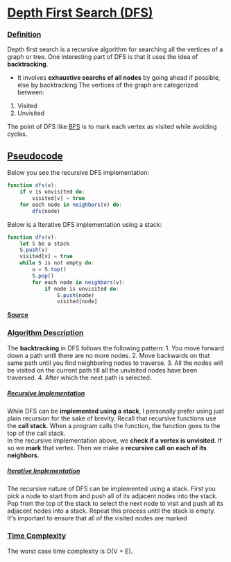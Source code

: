 # <u>Depth First Search (DFS)</u>
### <u>Definition</u>
Depth first search is a recursive algorithm for searching all the vertices of a graph or tree. 
One interesting part of DFS is that it uses the idea of **backtracking**.
* It involves **exhaustive searchs of all nodes** by going ahead if possible, else by backtracking
The vertices of the graph are categorized between: 
1. Visited
2. Unvisited

The point of DFS like [BFS](obsidian://open?vault=Obsidian%20Vault&file=COSC%203320%20Notes%2FGraph%20Traversal%2FBreadth%20First%20Search%20(BFS)) is to mark each vertex as visited while avoiding cycles. 

## <u>Pseudocode</u>
Below you see the recursive DFS implementation:
```javascript
function dfs(v):
	if v is unvisited do:
		visited[v] = true
	for each node in neighbors(v) do:
		dfs(node)
```
Below is a Iterative DFS implementation using a stack:
```javascript
function dfs(v):
	let S be a stack
	S.push(v)
	visited[v] = true
	while S is not empty do:
		u = S.top()
		S.pop()
		for each node in neighbors(v):
			if node is unvisited do:
				S.push(node)
				visited[node]
```
**[Source](https://www.hackerearth.com/practice/algorithms/graphs/depth-first-search/tutorial/#:~:text=Depth%20First%20Search%20(DFS),if%20possible%2C%20else%20by%20backtracking.)**
### <u>Algorithm Description</u>
The **backtracking** in DFS follows the following pattern:
	1. You move forward down a path until there are no more nodes.
	2. Move backwards on that same path until you find neighboring nodes to traverse.
	3. All the nodes will be visited on the current path till all the unvisited nodes have been traversed.
	4. After which the next path is selected.
##### <u>Recursive Implementation</u>
While DFS can be **implemented using a stack**, I personally prefer using just plain recursion for the sake of brevity. 
	Recall that recursive functions use the **call stack**. When a program calls the function, the function goes to the top of the call stack.  
In the recursive implementation above, we **check if a vertex is unvisited**. If so we **mark** that vertex. Then we make a **recursive call on each of its neighbors**. 
##### <u>Iterative Implementation</u>
The recursive nature of DFS can be implemented using a stack. First you pick a node to start from and push all of its adjacent nodes into the stack. Pop from the top of the stack to select the next node to visit and push all its adjacent nodes into a stack. Repeat this process until the stack is empty. It's important to ensure that all of the visited nodes are marked

### <u>Time Complexity</u>
The worst case time complexity is O(V + E).